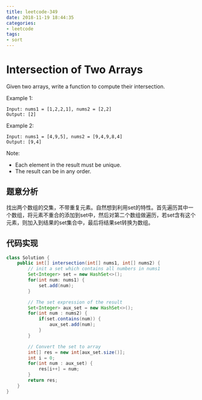 ```yaml
---
title: leetcode-349
date: 2018-11-19 18:44:35
categories:
- leetcode
tags:
- sort
---
```


# Intersection of Two Arrays

Given two arrays, write a function to compute their intersection.

Example 1:
```
Input: nums1 = [1,2,2,1], nums2 = [2,2]
Output: [2]
```
Example 2:
```
Input: nums1 = [4,9,5], nums2 = [9,4,9,8,4]
Output: [9,4]
```
Note:

- Each element in the result must be unique.
- The result can be in any order.

## 题意分析

找出两个数组的交集，不带重复元素。自然想到利用set的特性。首先遍历其中一个数组，将元素不重合的添加到set中，然后对第二个数组做遍历，若set含有这个元素，则加入到结果的set集合中，最后将结果set转换为数组。

## 代码实现

```java
class Solution {
    public int[] intersection(int[] nums1, int[] nums2) {
        // init a set which contains all numbers in nums1
        Set<Integer> set = new HashSet<>();
        for(int num: nums1) {
            set.add(num);
        }

        // The set expression of the result
        Set<Integer> aux_set = new HashSet<>();
        for(int num : nums2) {
            if(set.contains(num)) {
                aux_set.add(num);
            }
        }

        // Convert the set to array
        int[] res = new int[aux_set.size()];
        int i = 0;
        for(int num : aux_set) {
            res[i++] = num;
        }
        return res;
    }
}
```
